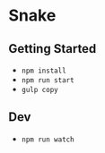 # Snake

## Getting Started
- `npm install`
- `npm run start`
- `gulp copy`

## Dev
- `npm run watch`